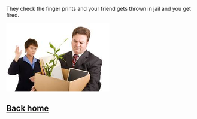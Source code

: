 They check the finger prints and your friend gets thrown in jail and you get fired.    


![fired](../../../images/fired.jpeg)
    
## [Back home](../../../home.md)
